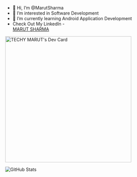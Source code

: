- 👋 Hi, I’m @MarutSharma
- 👀 I’m interested in Software Development
- 🌱 I’m currently learning Android Application Development 
- Check Out My LinkedIn - <div class="badge-base LI-profile-badge" data-locale="en_US" data-size="medium" data-theme="dark" data-type="HORIZONTAL" data-vanity="marut-sharma" data-version="v1"><a class="badge-base__link LI-simple-link" href="https://in.linkedin.com/in/marut-sharma?trk=profile-badge">MARUT SHARMA</a></div>
              




<a href="https://app.daily.dev/techymarut"><img src="https://api.daily.dev/devcards/8e98dc21bbb04602b2021bbb90e902fb.png?r=v8c" width="400" alt="TECHY MARUT's Dev Card"/></a>





![GitHub Stats](https://github-readme-stats.vercel.app/api?username=MarutSharma&theme=radical)

<!---
MarutSharma/MarutSharma is a ✨ special ✨ repository because its `README.md` (this file) appears on your GitHub profile.
You can click the Preview link to take a look at your changes.
--->
